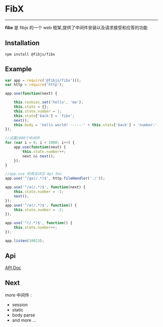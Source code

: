 # FibX

***

**fibx** 是 fibjs 的一个 web 框架,提供了中间件安装以及请求接受和应答的功能

## Installation

```
npm install @fibjs/fibx
```

## Example     

```javascript
var app = require('@fibjs/fibx')();
var http = require('http');

app.use(function(next) {

    this.cookies.set('hello', 'me');
    this.state = {};
    this.state.number = 1;
    this.state['back'] = 'fibx';
    next();
    this.body = 'hello world! ------' + this.state['back'] + 'number:' + this.state.number;
});

//设置1000个中间件
for (var i = 0; i < 1000; i++) {
    app.use(function(next) {
        this.state.number++;
        next && next();
    });
}

//app.use 的用法详见 Api Doc
app.use('^/go(/.*)$', http.fileHandler('./'));

app.use('^/a(/.*)$', function(next) {
    this.state.number = -1;
    next();
});
app.use('^/a(/.*)$', function() {
    this.state.number = -2;
});

app.use('^(/.*)$', function() {
    this.state.number++;
});

app.listen(10023);
```

## Api

[API Doc](https://github.com/fibx/fibx/blob/master/doc/api.md)

## Next      				

more 中间件 : 					

* session										
* static			
* body parse			
* and more ...
